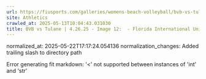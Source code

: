 ```yaml
---
url: https://fiusports.com/galleries/womens-beach-volleyball/bvb-vs-tulane-4-26-25/image-12/358/62876/
site: Athletics
crawled_at: 2025-05-13T10:04:43.031030
title: BVB vs Tulane | 4.26.25 - Image 12:  - Florida International University
---
```

normalized_at: 2025-05-22T17:17:24.054136
normalization_changes: Added trailing slash to directory path

Error generating fit markdown: '<' not supported between instances of 'int' and 'str'